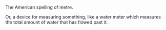 The American spelling of metre.

Or, a device for measuring something, like a water meter which measures
the total amount of water that has flowed past it.
